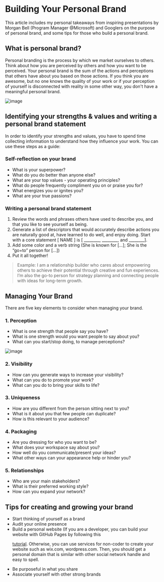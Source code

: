 # Building Your Personal Brand

This article includes my personal takeaways from inspiring presentations by Morgan Bell (Program Manager @Microsoft) and Googlers on the purpose of personal brand, and some tips for those who build a personal brand.

## What is personal brand?

Personal branding is the process by which we market ourselves to others. Think about how you are perceived by others and how you want to be perceived. Your personal brand is the sum of the actions and perceptions that others have about you based on those actions. If you think you are awesome, but no one knows the quality of your work or if your perception of yourself is disconnected with reality in some other way, you don't have a meaningful personal brand.

![image](https://user-images.githubusercontent.com/23649434/109392499-ab6f8a80-795f-11eb-9ee2-d547851d6eb2.png)

## Identifying your strengths & values and writing a personal brand statement

In order to identify your strengths and values, you have to spend time collecting information to understand how they influence your work. You can use these steps as a guide:

### Self-reflection on your brand
<ul>
    <li>What is your superpower?</li>
    <li>What do you do better than anyone else?</li>
    <li>What are your top values - your operating principles?</li>
    <li>What do people frequently compliment you on or praise you for?</li>
    <li>What energizes you or ignites you?</li>
    <li>What are your true passions?</li>
</ul>

### Writing a personal brand statement
<ol>
    <li>Review the words and phrases others have used to describe you, and that you like to see yourself as being.</li>
    <li>Generate a list of descriptors that would accurately describe actions you are naturally good at, have learned to do well, and enjoy doing. Start with a core statement [ NAME ] is [ ________, ________, and ________]. 
    </li>
    <li>Add some color and a verb string (She is known for […]; She is the “go=to” person for [...])</li>
    <li>Put it all together!</li>
</ol>

> Example: I am a relationship builder who cares about
empowering others to achieve their potential
through creative and fun experiences. I’m also the
go-to person for strategy planning and connecting
people with ideas for long-term growth.

## Managing Your Brand

There are five key elements to consider when managing your brand.

### 1. Perception
<ul>
    <li>What is one strength that people say you have?</li>
    <li>What is one strength would you want people to say about you?</li>
    <li>What can you start/stop doing, to manage perceptions?</li>
</ul>

![image](https://user-images.githubusercontent.com/23649434/109395051-ac0f1d80-796d-11eb-8aff-8bb7894c59b5.png)

### 2. Visibility
<ul>
    <li>How can you generate ways to increase your visibility?</li>
    <li>What can you do to promote your work?</li>
    <li>What can you do to bring your skills to life?</li>
</ul>

### 3. Uniqueness
<ul>
    <li>How are you different from the person sitting next to you?</li>
    <li>What is it about you that few people can duplicate?</li>
    <li>How is this relevant to your audience?</li>
</ul>

### 4. Packaging
<ul>
    <li>Are you dressing for who you want to be?</li>
    <li>What does your workspace say about you?</li>
    <li>How well do you communicate/present your ideas? </li>
    <li>What other ways can your appearance help or hinder you?</li>
</ul>

### 5. Relationships
<ul>
    <li>Who are your main stakeholders?</li>
    <li>What is their preferred working style? </li>
    <li>How can you expand your network?</li>
</ul>

## Tips for creating and growing your brand
<ul>
    <li>Start thinking of yourself as a brand</li>
    <li>Audit your online presence</li>
    <li>Build a personal website (If you are a developer, you can build your website with GitHub Pages by following this

[tutorial](./GitHandbook/CreatingYourGitHubProfile.md). Otherwise, you can use services for non-coder to create your website such as wix.com, wordpress.com. Then, you should get a personal domain that is similar with other social network handle and easy to spell.
    </li>
    <li>Be purposeful in what you share</li>
    <li>Associate yourself with other strong brands</li>
</ul>